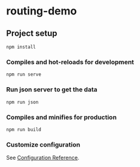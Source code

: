 # routing-demo

## Project setup

```
npm install
```

### Compiles and hot-reloads for development

```
npm run serve
```

### Run json server to get the data

```
npm run json
```

### Compiles and minifies for production

```
npm run build
```

### Customize configuration

See [Configuration Reference](https://cli.vuejs.org/config/).
